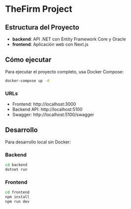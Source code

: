 # TheFirm Project

## Estructura del Proyecto
- **backend**: API .NET con Entity Framework Core y Oracle
- **frontend**: Aplicación web con Next.js

## Cómo ejecutar
Para ejecutar el proyecto completo, usa Docker Compose:

```bash
docker-compose up -d
```

### URLs
- Frontend: http://localhost:3000
- Backend API: http://localhost:5100
- Swagger: http://localhost:5100/swagger

## Desarrollo
Para desarrollo local sin Docker:

### Backend
```bash
cd backend
dotnet run
```

### Frontend
```bash
cd frontend
npm install
npm run dev
``` 